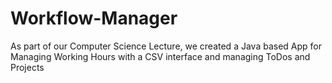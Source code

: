 # Workflow-Manager
As part of our Computer Science Lecture, we created a Java based App for Managing Working Hours with a CSV interface and managing ToDos and Projects
